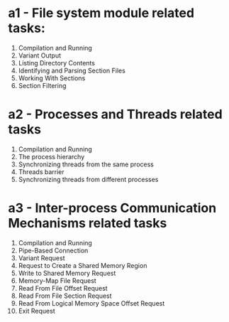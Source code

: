 # a1 - File system module related tasks:
1. Compilation and Running  
2. Variant Output  
3. Listing Directory Contents  
4. Identifying and Parsing Section Files  
5. Working With Sections  
6. Section Filtering  
# a2 - Processes and Threads related tasks
1. Compilation and Running
2. The process hierarchy
3. Synchronizing threads from the same process
4. Threads barrier
5. Synchronizing threads from different processes
# a3 - Inter-process Communication Mechanisms related tasks
1. Compilation and Running
2. Pipe-Based Connection
3. Variant Request
4. Request to Create a Shared Memory Region
5. Write to Shared Memory Request
6. Memory-Map File Request
7. Read From File Offset Request
8. Read From File Section Request
9. Read From Logical Memory Space Offset Request
10. Exit Request
